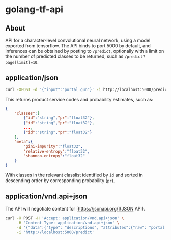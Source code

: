 # golang-tf-api


## About

API for a character-level convolutional neural network, using a model
exported from tensorflow. The API binds to port 5000 by default, and
inferences can be obtained by posting to `/predict`, optionally with
a limit on the number of predicted classes to be returned, such as
`/predict?page[limit]=10`.


## application/json

```sh
curl -XPOST -d '{"input":"portal gun"}' -i http://localhost:5000/predict
```

This returns product service codes and probability estimates, such as:

```json
{
    "classes":[
        {"id":"string","pr":"float32"},
        {"id":"string","pr":"float32"},
        ...,
        {"id":"string","pr":"float32"}
    ],
    "meta":{
        "gini-impurity":"float32",
        "relative-entropy":"float32",
        "shannon-entropy":"float32"
    }
}
```

With classes in the relevant classlist identified by `id` and sorted in
descending order by corresponding probability (`pr`).



## application/vnd.api+json

The API will negotiate content for [https://jsonapi.org/](JSON API).

```sh
curl -X POST -H 'Accept: application/vnd.api+json' \
     -H 'Content-Type: application/vnd.api+json' \
     -d '{"data":{"type": "descriptions", "attributes":{"raw": "portal gun"}}}' \
     -i 'http://localhost:5000/predict'
```
